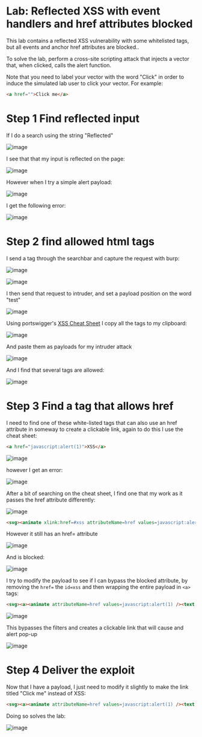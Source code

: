 # Lab: Reflected XSS with event handlers and href attributes blocked

 This lab contains a reflected XSS vulnerability with some whitelisted tags, but all events and anchor href attributes are blocked..

To solve the lab, perform a cross-site scripting attack that injects a vector that, when clicked, calls the alert function.

Note that you need to label your vector with the word "Click" in order to induce the simulated lab user to click your vector. For example: 

```html
<a href="">Click me</a>
```

# Step 1 Find reflected input

If I do a search using the string "Reflected"

![image](https://user-images.githubusercontent.com/83407557/211085925-508cbe69-7cde-4b4d-98a2-ba5a6693bf7e.png)

I see that that my input is reflected on the page:

![image](https://user-images.githubusercontent.com/83407557/211086002-0b9a8e32-9c27-4473-b0cc-9d03b5af7090.png)

However when I try a simple alert payload:

![image](https://user-images.githubusercontent.com/83407557/211086136-d4b15e11-c377-48ed-b90e-4dbcd9076c67.png)

I get the following error:

![image](https://user-images.githubusercontent.com/83407557/211086182-6c4a883e-9bce-4651-8a01-1a6c8b08ebd5.png)

# Step 2 find allowed html tags

I send a <test> tag through the searchbar and capture the request with burp:
  
![image](https://user-images.githubusercontent.com/83407557/211086468-e39089cd-273e-41b2-848e-d52bc1d20e30.png)

![image](https://user-images.githubusercontent.com/83407557/211086601-621d55d6-af45-4d87-a50b-8d4c24ac5e81.png)

I then send that request to intruder, and set a payload position on the word "test"

![image](https://user-images.githubusercontent.com/83407557/211086777-c49ba789-7f09-4067-b548-2d134f886238.png)

  
Using portswigger's [XSS Cheat Sheet](https://portswigger.net/web-security/cross-site-scripting/cheat-sheet) I copy all the tags to my clipboard:
  
![image](https://user-images.githubusercontent.com/83407557/211086868-d24ef092-c1e7-4d94-a81e-776db85943e5.png)

And paste them as payloads for my intruder attack

![image](https://user-images.githubusercontent.com/83407557/211087017-f967a133-8fd9-4c49-82f0-39c6736242e7.png)

 And I find that several tags are allowed:
 
 ![image](https://user-images.githubusercontent.com/83407557/211087233-e330eaa2-a3c5-4ee1-90b1-13adb4f33936.png)

# Step 3 Find a tag that allows href
 
I need to find one of these white-listed tags that can also use an href attribute in someway to create a clickable link, again to do this I use the cheat sheet:
 
 ```html
 <a href="javascript:alert(1)">XSS</a>
 ```
 ![image](https://user-images.githubusercontent.com/83407557/211088377-fee17038-c7f0-4419-8775-b749ea218385.png)

however I get an error:

![image](https://user-images.githubusercontent.com/83407557/211088456-6fa614e1-381c-4df3-b078-10a8dd397944.png)

After a bit of searching on the cheat sheet, I find one that my work as it passes the href attribute differently:
 
 ![image](https://user-images.githubusercontent.com/83407557/211089072-12fccc27-90e4-44d4-9257-41776d04ab00.png)

```html
<svg><animate xlink:href=#xss attributeName=href values=javascript:alert(1) /><a id=xss><text x=20 y=20>XSS</text></a>
```
 
 However it still has an href= attribute
 
 ![image](https://user-images.githubusercontent.com/83407557/211089378-dee2749b-65c0-405f-af04-9f2f159987c8.png)

 And is blocked:
 
 ![image](https://user-images.githubusercontent.com/83407557/211089481-29b95c8e-ca44-4ced-a056-d3e45914e84c.png)
 
 I try to modify the payload to see if I can bypass the blocked attribute, by removing the `href=` the `id=xss` and then wrapping the entire payload in `<a>` tags:
 
 ```html
<svg><a><animate attributeName=href values=javascript:alert(1) /><text x=20 y=20>XSS</text></a>
```

 ![image](https://user-images.githubusercontent.com/83407557/211090784-0cc6fe3a-a8b7-4fac-8fec-12dd5e62bee2.png)

This bypasses the filters and creates a clickable link that will cause and alert pop-up
 
 ![image](https://user-images.githubusercontent.com/83407557/211090935-05d3c890-7961-49da-a751-11e9dbd18da0.png)

 
# Step 4 Deliver the exploit
 
 Now that I have a payload, I just need to modify it slightly to make the link titled "Click me" instead of XSS:
 
 ```html
 <svg><a><animate attributeName=href values=javascript:alert(1) /><text x=20 y=20>Click me</text></a>
 ```
 
 Doing so solves the lab:
  
  ![image](https://user-images.githubusercontent.com/83407557/211091431-587b759f-5b78-4105-969c-3bca316943a9.png)

 
